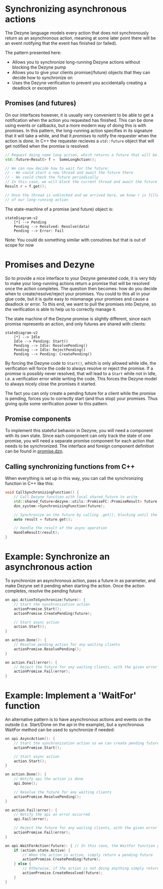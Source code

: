 # Synchronizing asynchronous actions

The Dezyne language models every action that does not synchronously return as an asynchronous action, meaning at some later point there will be an event notifying that the event has finished (or failed).

The pattern presented here:
* Allows you to synchronize long-running Dezyne actions without blocking the Dezyne pump
* Allows you to give your clients promise(/future) objects that they can decide how to synchronize on
* Uses the Dezyne verification to prevent you accidentally creating a deadlock or exception

## Promises (and futures)

On our interfaces however, it is usually very convenient to be able to get a notification when the action you requested has finished. This can be done using events or callbacks, but a more modern way of doing this is with promises. In this pattern, the long-running action specifies in its signature that it will take a while, and that it _promises_ to notify the requester when the action is done. In C++ the requester recieves a `std::future` object that will get notified when the promise is resolved:

```c++
// Request doing some long action, which returns a future that will be resolved when done
std::future<Result> f =  SomeLongAction();

// We can now decide how to wait for the future:
// - We could start a new thread and await the future there
// - We could check the future periodically
// In this case, we will block the current thread and await the future here:
Result r = f.get();

// Once the thread is unblocked and we arrived here, we know r is filled with the result
// of our long-running action
```

The state-machine of a promise (and future) object is:

```mermaid
stateDiagram-v2
    [*] --> Pending
    Pending --> Resolved: Resolve(data)
    Pending --> Error: Fail
```

Note: You could do something similar with coroutines but that is out of scope for now

# Promises and Dezyne

So to provide a nice interface to your Dezyne generated code, it is very tidy to make your long-running actions return a promise that will be resolved once the action completes. The question then becomes: how do you decide when to create/resolve/reject your promises. You could to this all in your glue code, but it is quite easy to mismanage your promises and cause a deadlock or error. To this end, we want to pull the promises into Dezyne, so the verification is able to help us to correctly manage it.

The state machine of the Dezyne promise is slightly different, since each promise represents an action, and only futures are shared with clients:

```mermaid
stateDiagram-v2
    [*] --> Idle
    Idle --> Pending: Start()
    Pending --> Idle: ResolvePending()
    Pending --> Idle: RejectPending()
    Pending --> Pending: CreatePending()
```

By forcing the Dezyne code to `Start()`, which is only allowed while idle, the verification will force the code to always resolve or reject the promise. If a promise is possibly never resolved, that will lead to a `Start` while not in Idle, i.e. a verification error while writing the code. This forces the Dezyne model to always nicely close the promises it started.

The fact you can only create a pending future for a client while the promise is pending, forces you to correctly start (and thus stop) your promises. Thus giving quite some verification power to this pattern.

## Promise components

To implement this stateful behavior in Dezyne, you will need a component with its own state. Since each component can only track the state of one promise, you will need a separate promise component for each action that needs to be synchronized. The interface and foreign component definition can be found in [promise.dzn](promise.dzn).

## Calling synchronizing functions from C++

When everything is set up in this way, you can call the synchronizing function in C++ like this:

```cpp
void CallSynchronizingFunction() {
    // Call Dezyne function with local shared_future to write
    std::shared_future<dezyne::utils::PromiseFC::PromiseResult> future;
    dzn_system->SynchronizingFunction(future);

    // Synchronize on the future by calling .get(), blocking until the future is resolved
    auto result = future.get();

    // Handle the result of the async operation
    HandleResult(result);
}
```

# Example: Synchronize an asynchronous action

To synchronize an asynchronous action, pass a future in as parameter, and make Dezyne set it pending when starting the action. Once the action completes, resolve the pending future:

```c++
on api.ActionToSynchronize(future): {
    // Start the synchronization action
    actionPromise.Start();
    actionPromise.CreatePending(future);

    // Start async action
    action.Start();
}

on action.Done(): {
    // Resolve pending action for any waiting clients
    actionPromise.ResolvePending();
}

on action.Fail(error): {
    // Reject the future for any waiting clients, with the given error info
    actionPromise.Fail(error);
}
```

# Example: Implement a 'WaitFor' function

An alternative pattern is to have asynchronous actions and events on the outside (i.e. Start/Done on the api in the example), but a synchronous WaitFor method can be used to synchronize if needed:

```c++
on api.AsyncAction(): {
    // Start the synchronization action so we can create pending futures from it if needed
    actionPromise.Start();

    // Start async action
    action.Start();
}

on action.Done(): {
    // Notify api the action is done
    api.Done();

    // Resolve the future for any waiting clients
    actionPromise.ResolvePending();
}

on action.Fail(error): {
    // Notify the api an error occurred
    api.Fail(error);

    // Reject the future for any waiting clients, with the given error info
    actionPromise.Fail(error);
}

on api.WaitForAction(future): { // In this case, the WaitFor function gets the future
    if (action.state.Active) {
        // When the action is active, simply return a pending future
        actionPromise.CreatePending(future);
    } else {
        // Otherwise, if the action is not doing anything simply return an already-resolved future
        actionPromise.CreateResolved(future);
    }
}
```
